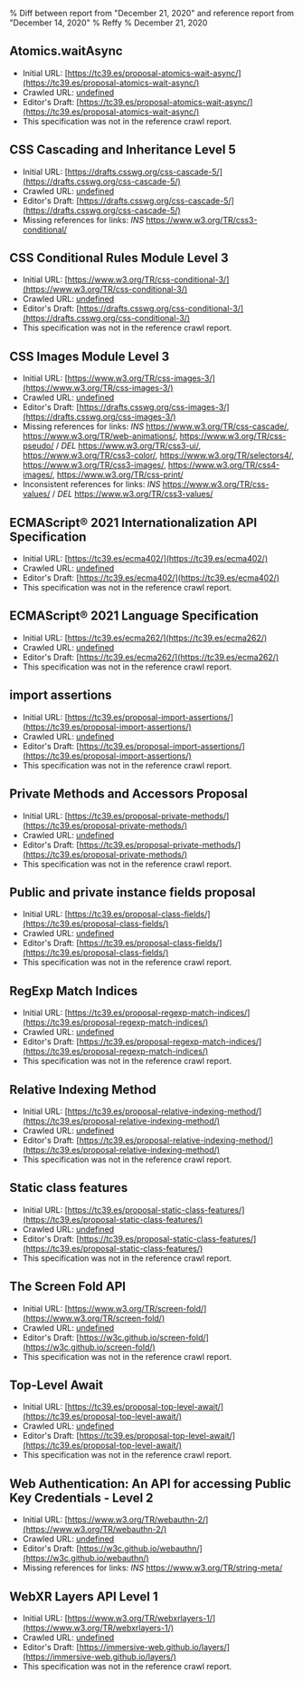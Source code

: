 % Diff between report from "December 21, 2020" and reference report from "December 14, 2020"
% Reffy
% December 21, 2020

## Atomics.waitAsync

- Initial URL: [https://tc39.es/proposal-atomics-wait-async/](https://tc39.es/proposal-atomics-wait-async/)
- Crawled URL: [undefined](undefined)
- Editor's Draft: [https://tc39.es/proposal-atomics-wait-async/](https://tc39.es/proposal-atomics-wait-async/)
- This specification was not in the reference crawl report.


## CSS Cascading and Inheritance Level 5

- Initial URL: [https://drafts.csswg.org/css-cascade-5/](https://drafts.csswg.org/css-cascade-5/)
- Crawled URL: [undefined](undefined)
- Editor's Draft: [https://drafts.csswg.org/css-cascade-5/](https://drafts.csswg.org/css-cascade-5/)
- Missing references for links: *INS* https://www.w3.org/TR/css3-conditional/


## CSS Conditional Rules Module Level 3

- Initial URL: [https://www.w3.org/TR/css-conditional-3/](https://www.w3.org/TR/css-conditional-3/)
- Crawled URL: [undefined](undefined)
- Editor's Draft: [https://drafts.csswg.org/css-conditional-3/](https://drafts.csswg.org/css-conditional-3/)
- This specification was not in the reference crawl report.


## CSS Images Module Level 3

- Initial URL: [https://www.w3.org/TR/css-images-3/](https://www.w3.org/TR/css-images-3/)
- Crawled URL: [undefined](undefined)
- Editor's Draft: [https://drafts.csswg.org/css-images-3/](https://drafts.csswg.org/css-images-3/)
- Missing references for links: *INS* https://www.w3.org/TR/css-cascade/, https://www.w3.org/TR/web-animations/, https://www.w3.org/TR/css-pseudo/ / *DEL* https://www.w3.org/TR/css3-ui/, https://www.w3.org/TR/css3-color/, https://www.w3.org/TR/selectors4/, https://www.w3.org/TR/css3-images/, https://www.w3.org/TR/css4-images/, https://www.w3.org/TR/css-print/
- Inconsistent references for links: *INS* https://www.w3.org/TR/css-values/ / *DEL* https://www.w3.org/TR/css3-values/


## ECMAScript® 2021 Internationalization API Specification

- Initial URL: [https://tc39.es/ecma402/](https://tc39.es/ecma402/)
- Crawled URL: [undefined](undefined)
- Editor's Draft: [https://tc39.es/ecma402/](https://tc39.es/ecma402/)
- This specification was not in the reference crawl report.


## ECMAScript® 2021 Language Specification

- Initial URL: [https://tc39.es/ecma262/](https://tc39.es/ecma262/)
- Crawled URL: [undefined](undefined)
- Editor's Draft: [https://tc39.es/ecma262/](https://tc39.es/ecma262/)
- This specification was not in the reference crawl report.


## import assertions

- Initial URL: [https://tc39.es/proposal-import-assertions/](https://tc39.es/proposal-import-assertions/)
- Crawled URL: [undefined](undefined)
- Editor's Draft: [https://tc39.es/proposal-import-assertions/](https://tc39.es/proposal-import-assertions/)
- This specification was not in the reference crawl report.


## Private Methods and Accessors Proposal

- Initial URL: [https://tc39.es/proposal-private-methods/](https://tc39.es/proposal-private-methods/)
- Crawled URL: [undefined](undefined)
- Editor's Draft: [https://tc39.es/proposal-private-methods/](https://tc39.es/proposal-private-methods/)
- This specification was not in the reference crawl report.


## Public and private instance fields proposal

- Initial URL: [https://tc39.es/proposal-class-fields/](https://tc39.es/proposal-class-fields/)
- Crawled URL: [undefined](undefined)
- Editor's Draft: [https://tc39.es/proposal-class-fields/](https://tc39.es/proposal-class-fields/)
- This specification was not in the reference crawl report.


## RegExp Match Indices

- Initial URL: [https://tc39.es/proposal-regexp-match-indices/](https://tc39.es/proposal-regexp-match-indices/)
- Crawled URL: [undefined](undefined)
- Editor's Draft: [https://tc39.es/proposal-regexp-match-indices/](https://tc39.es/proposal-regexp-match-indices/)
- This specification was not in the reference crawl report.


## Relative Indexing Method

- Initial URL: [https://tc39.es/proposal-relative-indexing-method/](https://tc39.es/proposal-relative-indexing-method/)
- Crawled URL: [undefined](undefined)
- Editor's Draft: [https://tc39.es/proposal-relative-indexing-method/](https://tc39.es/proposal-relative-indexing-method/)
- This specification was not in the reference crawl report.


## Static class features

- Initial URL: [https://tc39.es/proposal-static-class-features/](https://tc39.es/proposal-static-class-features/)
- Crawled URL: [undefined](undefined)
- Editor's Draft: [https://tc39.es/proposal-static-class-features/](https://tc39.es/proposal-static-class-features/)
- This specification was not in the reference crawl report.


## The Screen Fold API

- Initial URL: [https://www.w3.org/TR/screen-fold/](https://www.w3.org/TR/screen-fold/)
- Crawled URL: [undefined](undefined)
- Editor's Draft: [https://w3c.github.io/screen-fold/](https://w3c.github.io/screen-fold/)
- This specification was not in the reference crawl report.


## Top-Level Await

- Initial URL: [https://tc39.es/proposal-top-level-await/](https://tc39.es/proposal-top-level-await/)
- Crawled URL: [undefined](undefined)
- Editor's Draft: [https://tc39.es/proposal-top-level-await/](https://tc39.es/proposal-top-level-await/)
- This specification was not in the reference crawl report.


## Web Authentication: An API for accessing Public Key Credentials - Level 2

- Initial URL: [https://www.w3.org/TR/webauthn-2/](https://www.w3.org/TR/webauthn-2/)
- Crawled URL: [undefined](undefined)
- Editor's Draft: [https://w3c.github.io/webauthn/](https://w3c.github.io/webauthn/)
- Missing references for links: *INS* https://www.w3.org/TR/string-meta/


## WebXR Layers API Level 1

- Initial URL: [https://www.w3.org/TR/webxrlayers-1/](https://www.w3.org/TR/webxrlayers-1/)
- Crawled URL: [undefined](undefined)
- Editor's Draft: [https://immersive-web.github.io/layers/](https://immersive-web.github.io/layers/)
- This specification was not in the reference crawl report.


